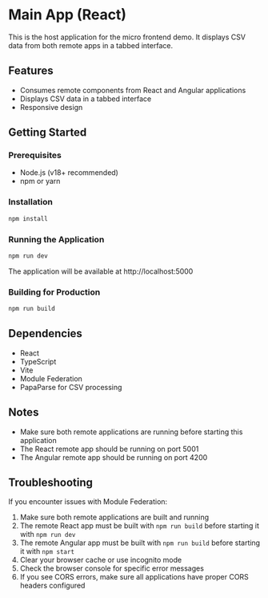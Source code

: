 # Main App (React)

This is the host application for the micro frontend demo. It displays CSV data from both remote apps in a tabbed interface.

## Features

- Consumes remote components from React and Angular applications
- Displays CSV data in a tabbed interface
- Responsive design

## Getting Started

### Prerequisites

- Node.js (v18+ recommended)
- npm or yarn

### Installation

```bash
npm install
```

### Running the Application

```bash
npm run dev
```

The application will be available at http://localhost:5000

### Building for Production

```bash
npm run build
```

## Dependencies

- React
- TypeScript
- Vite
- Module Federation
- PapaParse for CSV processing

## Notes

- Make sure both remote applications are running before starting this application
- The React remote app should be running on port 5001
- The Angular remote app should be running on port 4200

## Troubleshooting

If you encounter issues with Module Federation:

1. Make sure both remote applications are built and running
2. The remote React app must be built with `npm run build` before starting it with `npm run dev`
3. The remote Angular app must be built with `npm run build` before starting it with `npm start`
4. Clear your browser cache or use incognito mode
5. Check the browser console for specific error messages
6. If you see CORS errors, make sure all applications have proper CORS headers configured
